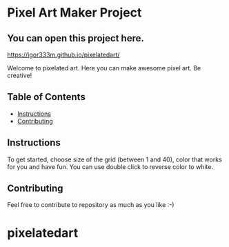 # Pixel Art Maker Project

## You can open this project here.

https://igor333m.github.io/pixelatedart/

Welcome to pixelated art. Here you can make awesome pixel art. Be creative!
## Table of Contents

* [Instructions](#instructions)
* [Contributing](#contributing)

## Instructions

To get started, choose size of the grid (between 1 and 40), color that works for you and have fun. You can use double click to reverse color to white.


## Contributing

Feel free to contribute to repository as much as you like :-)

# pixelatedart
